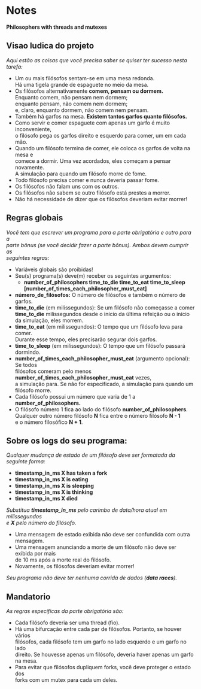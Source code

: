 # Notes

**Philosophers with threads and mutexes**

## Visao ludica do projeto
*Aqui estão as coisas que você precisa saber se quiser ter sucesso nesta tarefa:*

- Um ou mais filósofos sentam-se em uma mesa redonda.\
  Há uma tigela grande de espaguete no meio da mesa.
- Os filósofos alternativamente **comem, pensam ou dormem.**\
  Enquanto comem, não pensam nem dormem;\
  enquanto pensam, não comem nem dormem;\
  e, claro, enquanto dormem, não comem nem pensam.
- Também há garfos na mesa. **Existem tantos garfos quanto filósofos.**
- Como servir e comer espaguete com apenas um garfo é muito inconveniente,\
  o filósofo pega os garfos direito e esquerdo para comer, um em cada mão.
- Quando um filósofo termina de comer, ele coloca os garfos de volta na mesa e\
comece a dormir. Uma vez acordados, eles começam a pensar novamente.\
A simulação para quando um filósofo morre de fome.
- Todo filósofo precisa comer e nunca deveria passar fome.
- Os filósofos não falam uns com os outros.
- Os filósofos não sabem se outro filósofo está prestes a morrer.
- Não há necessidade de dizer que os filósofos deveriam evitar morrer!

## Regras globais
*Você tem que escrever um programa para a parte obrigatória e outro para a\
parte bônus (se você decidir fazer a parte bônus). Ambos devem cumprir as\
seguintes regras:*

- Variáveis globais são proibidas!
- Seu(s) programa(s) deve(m) receber os seguintes argumentos:
  - **number_of_philosophers time_to_die time_to_eat time_to_sleep
    [number_of_times_each_philosopher_must_eat]**
- **número_de_filósofos:** O número de filósofos e também o número de garfos.
- **time_to_die** (em milissegundos): Se um filósofo não começasse a comer 
**time_to_die** milissegundos desde o início da última refeição ou o início\
da simulação, eles morrem.
- **time_to_eat** (em milissegundos): O tempo que um filósofo leva para comer.\
Durante esse tempo, eles precisarão segurar dois garfos.
- **time_to_sleep** (em milissegundos): O tempo que um filósofo passará dormindo.
- **number_of_times_each_philosopher_must_eat** (argumento opcional): Se todos\
filósofos comeram pelo menos **number_of_times_each_philosopher_must_eat** vezes,\
a simulação para. Se não for especificado, a simulação para quando um filósofo morre.
- Cada filósofo possui um número que varia de 1 a **number_of_philosophers.**
- O filósofo número 1 fica ao lado do filósofo **number_of_philosophers**.
Qualquer outro número filósofo **N** fica entre o número filósofo **N - 1**\
e o número filosófico **N + 1**.

## Sobre os logs do seu programa:
*Qualquer mudança de estado de um filósofo deve ser formatada da seguinte forma:*

- **timestamp_in_ms X has taken a fork**
- **timestamp_in_ms X is eating**
- **timestamp_in_ms X is sleeping**
- **timestamp_in_ms X is thinking**
- **timestamp_in_ms X died**

*Substitua **timestamp_in_ms** pelo carimbo de data/hora atual em milissegundos\
e **X** pelo número do filósofo.*

- Uma mensagem de estado exibida não deve ser confundida com outra mensagem.
- Uma mensagem anunciando a morte de um filósofo não deve ser exibida por mais\
de 10 ms após a morte real do filósofo.
- Novamente, os filósofos deveriam evitar morrer!

*Seu programa não deve ter nenhuma corrida de dados (**data races**).*

## Mandatorio
*As regras específicas da parte obrigatória são:*

- Cada filósofo deveria ser uma thread (fio).
- Há uma bifurcação entre cada par de filósofos. Portanto, se houver vários\
filósofos, cada filósofo tem um garfo no lado esquerdo e um garfo no lado\
direito. Se houvesse apenas um filósofo, deveria haver apenas um garfo na mesa.
- Para evitar que filósofos dupliquem forks, você deve proteger o estado dos\
forks com um mutex para cada um deles.